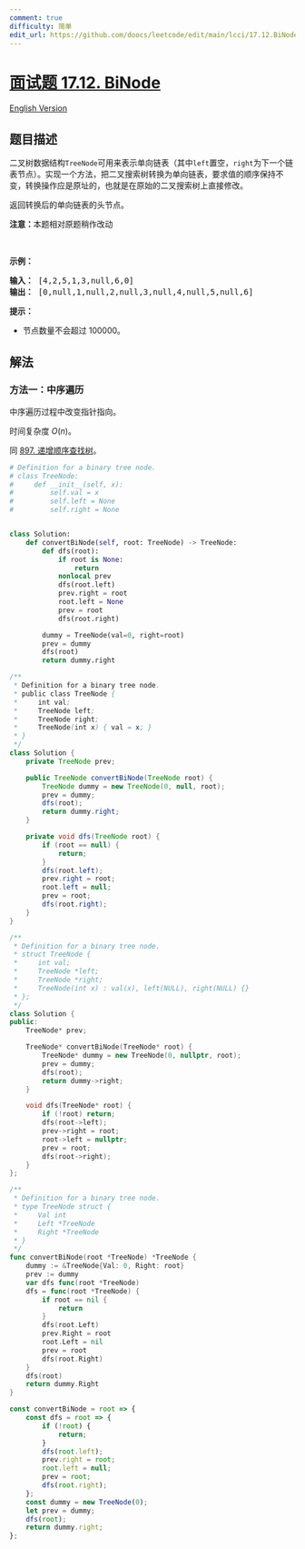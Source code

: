 ```yaml
---
comment: true
difficulty: 简单
edit_url: https://github.com/doocs/leetcode/edit/main/lcci/17.12.BiNode/README.md
---
```


# [面试题 17.12. BiNode](https://leetcode.cn/problems/binode-lcci)

[English Version](/lcci/17.12.BiNode/README_EN.md)

## 题目描述

<!-- 这里写题目描述 -->
<p>二叉树数据结构<code>TreeNode</code>可用来表示单向链表（其中<code>left</code>置空，<code>right</code>为下一个链表节点）。实现一个方法，把二叉搜索树转换为单向链表，要求值的顺序保持不变，转换操作应是原址的，也就是在原始的二叉搜索树上直接修改。</p>

<p>返回转换后的单向链表的头节点。</p>

<p><strong>注意：</strong>本题相对原题稍作改动</p>

<p>&nbsp;</p>

<p><strong>示例：</strong></p>

<pre><strong>输入：</strong> [4,2,5,1,3,null,6,0]
<strong>输出：</strong> [0,null,1,null,2,null,3,null,4,null,5,null,6]
</pre>

<p><strong>提示：</strong></p>

<ul>
	<li>节点数量不会超过 100000。</li>
</ul>

## 解法

### 方法一：中序遍历

中序遍历过程中改变指针指向。

时间复杂度 $O(n)$。

同 [897. 递增顺序查找树](https://github.com/doocs/leetcode/blob/main/solution/0800-0899/0897.Increasing%20Order%20Search%20Tree/README.md)。

<!-- tabs:start -->

```python
# Definition for a binary tree node.
# class TreeNode:
#     def __init__(self, x):
#         self.val = x
#         self.left = None
#         self.right = None


class Solution:
    def convertBiNode(self, root: TreeNode) -> TreeNode:
        def dfs(root):
            if root is None:
                return
            nonlocal prev
            dfs(root.left)
            prev.right = root
            root.left = None
            prev = root
            dfs(root.right)

        dummy = TreeNode(val=0, right=root)
        prev = dummy
        dfs(root)
        return dummy.right
```

```java
/**
 * Definition for a binary tree node.
 * public class TreeNode {
 *     int val;
 *     TreeNode left;
 *     TreeNode right;
 *     TreeNode(int x) { val = x; }
 * }
 */
class Solution {
    private TreeNode prev;

    public TreeNode convertBiNode(TreeNode root) {
        TreeNode dummy = new TreeNode(0, null, root);
        prev = dummy;
        dfs(root);
        return dummy.right;
    }

    private void dfs(TreeNode root) {
        if (root == null) {
            return;
        }
        dfs(root.left);
        prev.right = root;
        root.left = null;
        prev = root;
        dfs(root.right);
    }
}
```

```cpp
/**
 * Definition for a binary tree node.
 * struct TreeNode {
 *     int val;
 *     TreeNode *left;
 *     TreeNode *right;
 *     TreeNode(int x) : val(x), left(NULL), right(NULL) {}
 * };
 */
class Solution {
public:
    TreeNode* prev;

    TreeNode* convertBiNode(TreeNode* root) {
        TreeNode* dummy = new TreeNode(0, nullptr, root);
        prev = dummy;
        dfs(root);
        return dummy->right;
    }

    void dfs(TreeNode* root) {
        if (!root) return;
        dfs(root->left);
        prev->right = root;
        root->left = nullptr;
        prev = root;
        dfs(root->right);
    }
};
```

```go
/**
 * Definition for a binary tree node.
 * type TreeNode struct {
 *     Val int
 *     Left *TreeNode
 *     Right *TreeNode
 * }
 */
func convertBiNode(root *TreeNode) *TreeNode {
	dummy := &TreeNode{Val: 0, Right: root}
	prev := dummy
	var dfs func(root *TreeNode)
	dfs = func(root *TreeNode) {
		if root == nil {
			return
		}
		dfs(root.Left)
		prev.Right = root
		root.Left = nil
		prev = root
		dfs(root.Right)
	}
	dfs(root)
	return dummy.Right
}
```

```js
const convertBiNode = root => {
    const dfs = root => {
        if (!root) {
            return;
        }
        dfs(root.left);
        prev.right = root;
        root.left = null;
        prev = root;
        dfs(root.right);
    };
    const dummy = new TreeNode(0);
    let prev = dummy;
    dfs(root);
    return dummy.right;
};
```

<!-- tabs:end -->

<!-- end -->
